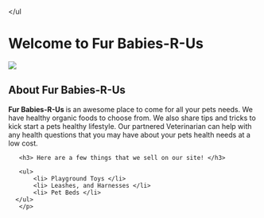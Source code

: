 </ul<!DOCTYPE html>

<html lang = "en">
<head>
    <meta charset = "utf-8" / >
    <title> Fur Babies-R-Us </title>
  </head>
  <body>
    <p>
   <h1> Welcome to Fur Babies-R-Us </h1>
   <img src= "Tech Kitty.jpg">

   <h2> About Fur Babies-R-Us </h2>

   <strong> Fur Babies-R-Us </strong> is an awesome place to come for all your
    pets needs.
      We have healthy organic foods to choose from.
      We also share tips and tricks to kick start a  pets healthy lifestyle.
      Our partnered Veterinarian can help with any health questions that you may have about your pets
      health needs at a low cost.
       
       <h3> Here are a few things that we sell on our site! </h3>

       <ul> 
           <li> Playground Toys </li>
           <li> Leashes, and Harnesses </li>
           <li> Pet Beds </li>
      </ul>
       </p>

</body>
</html>
